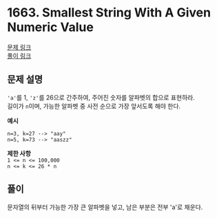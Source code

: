 # 1663. Smallest String With A Given Numeric Value
[문제 링크](https://leetcode.com/problems/smallest-string-with-a-given-numeric-value/ )  
[풀이 링크](LC1663.java )  

## 문제 설명
`'a'`를 1, `'z'`를 26으로 간주하여, 주어진 숫자를 알파벳의 합으로 표현하라.  
길이가 `n`이며, 가능한 알파벳 중 사전 순으로 가장 앞서도록 해야 한다.  

**예시**
```
n=3, k=27 --> "aay"
n=5, k=73 --> "aaszz"
```

**제한 사항**  
`1 <= n <= 100,000`  
`n <= k <= 26 * n`  

## 풀이
문자열의 뒤부터 가능한 가장 큰 알파벳을 넣고, 남은 부분은 전부 'a'로 채운다.
